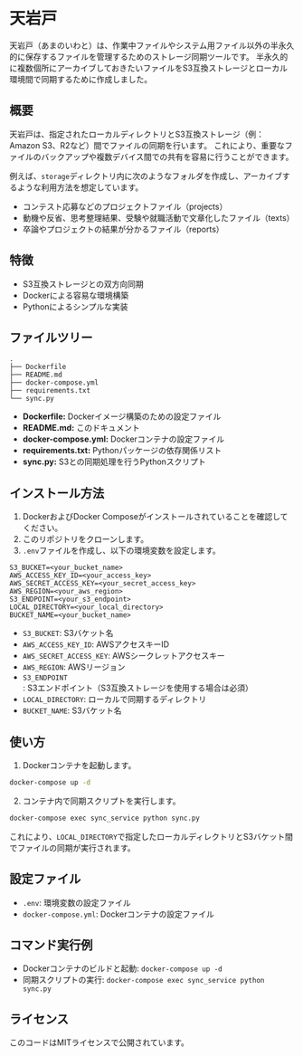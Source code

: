 # 天岩戸

天岩戸（あまのいわと）は、作業中ファイルやシステム用ファイル以外の半永久的に保存するファイルを管理するためのストレージ同期ツールです。
半永久的に複数個所にアーカイブしておきたいファイルをS3互換ストレージとローカル環境間で同期するために作成しました。

## 概要

天岩戸は、指定されたローカルディレクトリとS3互換ストレージ（例：Amazon S3、R2など）間でファイルの同期を行います。 
これにより、重要なファイルのバックアップや複数デバイス間での共有を容易に行うことができます。

例えば、`storage`ディレクトリ内に次のようなフォルダを作成し、アーカイブするような利用方法を想定しています。

- コンテスト応募などのプロジェクトファイル（projects）
- 動機や反省、思考整理結果、受験や就職活動で文章化したファイル（texts）
- 卒論やプロジェクトの結果が分かるファイル（reports）

## 特徴

- S3互換ストレージとの双方向同期
- Dockerによる容易な環境構築
- Pythonによるシンプルな実装

## ファイルツリー

```
.
├── Dockerfile
├── README.md
├── docker-compose.yml
├── requirements.txt
└── sync.py
```

- **Dockerfile:** Dockerイメージ構築のための設定ファイル
- **README.md:** このドキュメント
- **docker-compose.yml:** Dockerコンテナの設定ファイル
- **requirements.txt:** Pythonパッケージの依存関係リスト
- **sync.py:** S3との同期処理を行うPythonスクリプト

## インストール方法

1. DockerおよびDocker Composeがインストールされていることを確認してください。
2. このリポジトリをクローンします。
3. `.env`ファイルを作成し、以下の環境変数を設定します。

```env
S3_BUCKET=<your_bucket_name>
AWS_ACCESS_KEY_ID=<your_access_key>
AWS_SECRET_ACCESS_KEY=<your_secret_access_key>
AWS_REGION=<your_aws_region>
S3_ENDPOINT=<your_s3_endpoint>
LOCAL_DIRECTORY=<your_local_directory>
BUCKET_NAME=<your_bucket_name> 
```

- `S3_BUCKET`: S3バケット名
- `AWS_ACCESS_KEY_ID`: AWSアクセスキーID
- `AWS_SECRET_ACCESS_KEY`: AWSシークレットアクセスキー
- `AWS_REGION`: AWSリージョン
- `S3_ENDPOINT`: S3エンドポイント（S3互換ストレージを使用する場合は必須）
- `LOCAL_DIRECTORY`: ローカルで同期するディレクトリ
- `BUCKET_NAME`: S3バケット名


## 使い方

1. Dockerコンテナを起動します。

```sh
docker-compose up -d
```

2.  コンテナ内で同期スクリプトを実行します。

```sh
docker-compose exec sync_service python sync.py
```

これにより、`LOCAL_DIRECTORY`で指定したローカルディレクトリとS3バケット間でファイルの同期が実行されます。

## 設定ファイル

- `.env`: 環境変数の設定ファイル
- `docker-compose.yml`: Dockerコンテナの設定ファイル

## コマンド実行例

- Dockerコンテナのビルドと起動: `docker-compose up -d`
- 同期スクリプトの実行: `docker-compose exec sync_service python sync.py`

## ライセンス

このコードはMITライセンスで公開されています。